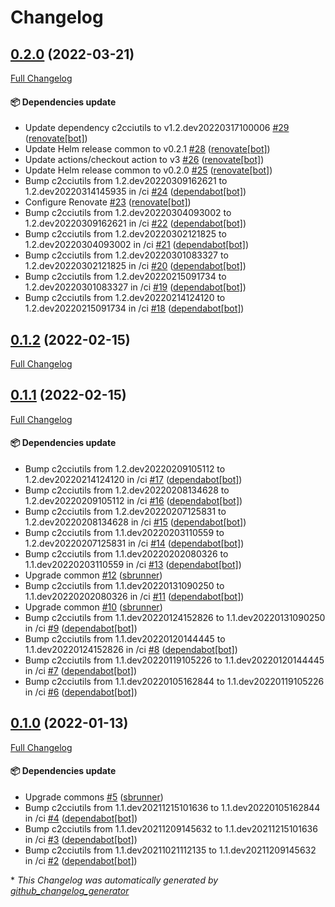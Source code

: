 # Changelog

## [0.2.0](https://github.com/camptocamp/helm-custom-cron/tree/0.2.0) (2022-03-21)

[Full Changelog](https://github.com/camptocamp/helm-custom-cron/compare/0.1.2...0.2.0)

#### :package: Dependencies update

- Update dependency c2cciutils to v1.2.dev20220317100006 [\#29](https://github.com/camptocamp/helm-custom-cron/pull/29) ([renovate[bot]](https://github.com/apps/renovate))
- Update Helm release common to v0.2.1 [\#28](https://github.com/camptocamp/helm-custom-cron/pull/28) ([renovate[bot]](https://github.com/apps/renovate))
- Update actions/checkout action to v3 [\#26](https://github.com/camptocamp/helm-custom-cron/pull/26) ([renovate[bot]](https://github.com/apps/renovate))
- Update Helm release common to v0.2.0 [\#25](https://github.com/camptocamp/helm-custom-cron/pull/25) ([renovate[bot]](https://github.com/apps/renovate))
- Bump c2cciutils from 1.2.dev20220309162621 to 1.2.dev20220314145935 in /ci [\#24](https://github.com/camptocamp/helm-custom-cron/pull/24) ([dependabot[bot]](https://github.com/apps/dependabot))
- Configure Renovate [\#23](https://github.com/camptocamp/helm-custom-cron/pull/23) ([renovate[bot]](https://github.com/apps/renovate))
- Bump c2cciutils from 1.2.dev20220304093002 to 1.2.dev20220309162621 in /ci [\#22](https://github.com/camptocamp/helm-custom-cron/pull/22) ([dependabot[bot]](https://github.com/apps/dependabot))
- Bump c2cciutils from 1.2.dev20220302121825 to 1.2.dev20220304093002 in /ci [\#21](https://github.com/camptocamp/helm-custom-cron/pull/21) ([dependabot[bot]](https://github.com/apps/dependabot))
- Bump c2cciutils from 1.2.dev20220301083327 to 1.2.dev20220302121825 in /ci [\#20](https://github.com/camptocamp/helm-custom-cron/pull/20) ([dependabot[bot]](https://github.com/apps/dependabot))
- Bump c2cciutils from 1.2.dev20220215091734 to 1.2.dev20220301083327 in /ci [\#19](https://github.com/camptocamp/helm-custom-cron/pull/19) ([dependabot[bot]](https://github.com/apps/dependabot))
- Bump c2cciutils from 1.2.dev20220214124120 to 1.2.dev20220215091734 in /ci [\#18](https://github.com/camptocamp/helm-custom-cron/pull/18) ([dependabot[bot]](https://github.com/apps/dependabot))

## [0.1.2](https://github.com/camptocamp/helm-custom-cron/tree/0.1.2) (2022-02-15)

[Full Changelog](https://github.com/camptocamp/helm-custom-cron/compare/0.1.1...0.1.2)

## [0.1.1](https://github.com/camptocamp/helm-custom-cron/tree/0.1.1) (2022-02-15)

[Full Changelog](https://github.com/camptocamp/helm-custom-cron/compare/0.1.0...0.1.1)

#### :package: Dependencies update

- Bump c2cciutils from 1.2.dev20220209105112 to 1.2.dev20220214124120 in /ci [\#17](https://github.com/camptocamp/helm-custom-cron/pull/17) ([dependabot[bot]](https://github.com/apps/dependabot))
- Bump c2cciutils from 1.2.dev20220208134628 to 1.2.dev20220209105112 in /ci [\#16](https://github.com/camptocamp/helm-custom-cron/pull/16) ([dependabot[bot]](https://github.com/apps/dependabot))
- Bump c2cciutils from 1.2.dev20220207125831 to 1.2.dev20220208134628 in /ci [\#15](https://github.com/camptocamp/helm-custom-cron/pull/15) ([dependabot[bot]](https://github.com/apps/dependabot))
- Bump c2cciutils from 1.1.dev20220203110559 to 1.2.dev20220207125831 in /ci [\#14](https://github.com/camptocamp/helm-custom-cron/pull/14) ([dependabot[bot]](https://github.com/apps/dependabot))
- Bump c2cciutils from 1.1.dev20220202080326 to 1.1.dev20220203110559 in /ci [\#13](https://github.com/camptocamp/helm-custom-cron/pull/13) ([dependabot[bot]](https://github.com/apps/dependabot))
- Upgrade common [\#12](https://github.com/camptocamp/helm-custom-cron/pull/12) ([sbrunner](https://github.com/sbrunner))
- Bump c2cciutils from 1.1.dev20220131090250 to 1.1.dev20220202080326 in /ci [\#11](https://github.com/camptocamp/helm-custom-cron/pull/11) ([dependabot[bot]](https://github.com/apps/dependabot))
- Upgrade common [\#10](https://github.com/camptocamp/helm-custom-cron/pull/10) ([sbrunner](https://github.com/sbrunner))
- Bump c2cciutils from 1.1.dev20220124152826 to 1.1.dev20220131090250 in /ci [\#9](https://github.com/camptocamp/helm-custom-cron/pull/9) ([dependabot[bot]](https://github.com/apps/dependabot))
- Bump c2cciutils from 1.1.dev20220120144445 to 1.1.dev20220124152826 in /ci [\#8](https://github.com/camptocamp/helm-custom-cron/pull/8) ([dependabot[bot]](https://github.com/apps/dependabot))
- Bump c2cciutils from 1.1.dev20220119105226 to 1.1.dev20220120144445 in /ci [\#7](https://github.com/camptocamp/helm-custom-cron/pull/7) ([dependabot[bot]](https://github.com/apps/dependabot))
- Bump c2cciutils from 1.1.dev20220105162844 to 1.1.dev20220119105226 in /ci [\#6](https://github.com/camptocamp/helm-custom-cron/pull/6) ([dependabot[bot]](https://github.com/apps/dependabot))

## [0.1.0](https://github.com/camptocamp/helm-custom-cron/tree/0.1.0) (2022-01-13)

[Full Changelog](https://github.com/camptocamp/helm-custom-cron/compare/56a0f39bb6806e63ad03f39fe209cbdc72f7adf5...0.1.0)

#### :package: Dependencies update

- Upgrade commons [\#5](https://github.com/camptocamp/helm-custom-cron/pull/5) ([sbrunner](https://github.com/sbrunner))
- Bump c2cciutils from 1.1.dev20211215101636 to 1.1.dev20220105162844 in /ci [\#4](https://github.com/camptocamp/helm-custom-cron/pull/4) ([dependabot[bot]](https://github.com/apps/dependabot))
- Bump c2cciutils from 1.1.dev20211209145632 to 1.1.dev20211215101636 in /ci [\#3](https://github.com/camptocamp/helm-custom-cron/pull/3) ([dependabot[bot]](https://github.com/apps/dependabot))
- Bump c2cciutils from 1.1.dev20211021112135 to 1.1.dev20211209145632 in /ci [\#2](https://github.com/camptocamp/helm-custom-cron/pull/2) ([dependabot[bot]](https://github.com/apps/dependabot))

\* _This Changelog was automatically generated by [github_changelog_generator](https://github.com/github-changelog-generator/github-changelog-generator)_
